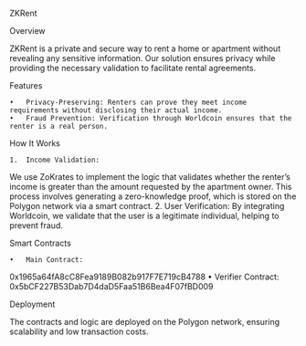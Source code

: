 ZKRent

Overview

ZKRent is a private and secure way to rent a home or apartment without revealing any sensitive information. Our solution ensures privacy while providing the necessary validation to facilitate rental agreements.

Features

	•	Privacy-Preserving: Renters can prove they meet income requirements without disclosing their actual income.
	•	Fraud Prevention: Verification through Worldcoin ensures that the renter is a real person.

How It Works

	1.	Income Validation:
We use ZoKrates to implement the logic that validates whether the renter’s income is greater than the amount requested by the apartment owner. This process involves generating a zero-knowledge proof, which is stored on the Polygon network via a smart contract.
	2.	User Verification:
By integrating Worldcoin, we validate that the user is a legitimate individual, helping to prevent fraud.

Smart Contracts

	•	Main Contract:
0x1965a64fA8cC8Fea9189B082b917F7E719cB4788
	•	Verifier Contract:
0x5bCF227B53Dab7D4daD5Faa51B6Bea4F07fBD009

Deployment

The contracts and logic are deployed on the Polygon network, ensuring scalability and low transaction costs.